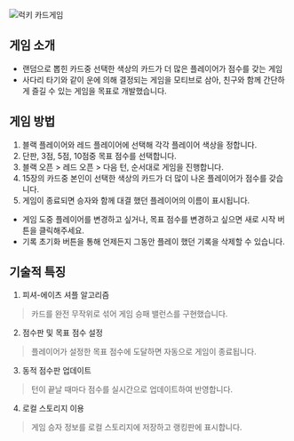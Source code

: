 ![럭키 카드게임](https://github.com/user-attachments/assets/385dd7f8-93ea-4057-9fe9-5ddaa9ca3941)

## 게임 소개
- 랜덤으로 뽑힌 카드중 선택한 색상의 카드가 더 많은 플레이어가 점수를 갖는 게임
- 사다리 타기와 같이 운에 의해 결정되는 게임을 모티브로 삼아, 친구와 함께 간단하게 즐길 수 있는 게임을 목표로 개발했습니다.

## 게임 방법

1. 블랙 플레이어와 레드 플레이어에 선택해 각각 플레이어 색상을 정합니다.
2. 단판, 3점, 5점, 10점중 목표 점수를 선택합니다.
3. 블랙 오픈 > 레드 오픈 > 다음 턴, 순서대로 게임을 진행합니다.
4. 15장의 카드중 본인이 선택한 색상의 카드가 더 많이 나온 플레이어가 점수를 갖습니다.
5. 게임이 종료되면 승자와 함께 대결 했던 플레이어의 이름이 표시됩니다.

- 게임 도중 플레이어를 변경하고 싶거나, 목표 점수를 변경하고 싶으면 새로 시작 버튼을 클릭해주세요.
- 기록 초기화 버튼을 통해 언제든지 그동안 플레이 했던 기록을 삭제할 수 있습니다.

## 기술적 특징

1. 피셔-에이츠 셔플 알고리즘
>카드를 완전 무작위로 섞어 게임 승패 밸런스를 구현했습니다.

2. 점수판 및 목표 점수 설정
>플레이어가 설정한 목표 점수에 도달하면 자동으로 게임이 종료됩니다.

3. 동적 점수판 업데이트
>턴이 끝날 때마다 점수를 실시간으로 업데이트하여 반영합니다.

4. 로컬 스토리지 이용
>게임 승자 정보를 로컬 스토리지에 저장하고 랭킹판에 표시합니다.

